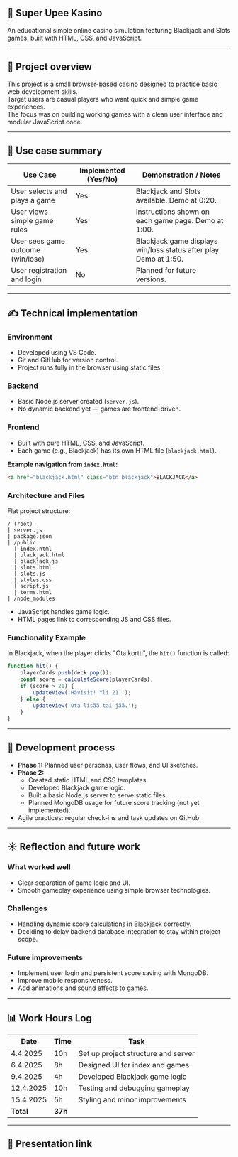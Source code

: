## 🌟 Super Upee Kasino

An educational simple online casino simulation featuring Blackjack and Slots games, built with HTML, CSS, and JavaScript.

---

## 📝 Project overview

This project is a small browser-based casino designed to practice basic web development skills.  
Target users are casual players who want quick and simple game experiences.  
The focus was on building working games with a clean user interface and modular JavaScript code.

---

## 📌 Use case summary

| Use Case | Implemented (Yes/No) | Demonstration / Notes |
|----------|----------------------|------------------------|
| User selects and plays a game | Yes | Blackjack and Slots available. Demo at 0:20. |
| User views simple game rules | Yes | Instructions shown on each game page. Demo at 1:00. |
| User sees game outcome (win/lose) | Yes | Blackjack game displays win/loss status after play. Demo at 1:50. |
| User registration and login | No | Planned for future versions. |

---

## ✍️ Technical implementation

### Environment

- Developed using VS Code.
- Git and GitHub for version control.
- Project runs fully in the browser using static files.

### Backend

- Basic Node.js server created (`server.js`).
- No dynamic backend yet — games are frontend-driven.

### Frontend

- Built with pure HTML, CSS, and JavaScript.
- Each game (e.g., Blackjack) has its own HTML file (`blackjack.html`).

**Example navigation from `index.html`:**

```html
<a href="blackjack.html" class="btn blackjack">BLACKJACK</a>
```

### Architecture and Files

Flat project structure:

```
/ (root)
| server.js
| package.json
| /public
  | index.html
  | blackjack.html
  | blackjack.js
  | slots.html
  | slots.js
  | styles.css
  | script.js
  | terms.html
| /node_modules
```

- JavaScript handles game logic.
- HTML pages link to corresponding JS and CSS files.

### Functionality Example

In Blackjack, when the player clicks "Ota kortti", the `hit()` function is called:

```javascript
function hit() {
    playerCards.push(deck.pop());
    const score = calculateScore(playerCards);
    if (score > 21) {
        updateView('Hävisit! Yli 21.');
    } else {
        updateView('Ota lisää tai jää.');
    }
}
```

---

## 🚂 Development process

- **Phase 1:** Planned user personas, user flows, and UI sketches.
- **Phase 2:**
  - Created static HTML and CSS templates.
  - Developed Blackjack game logic.
  - Built a basic Node.js server to serve static files.
  - Planned MongoDB usage for future score tracking (not yet implemented).
- Agile practices: regular check-ins and task updates on GitHub.

---

## ☀️ Reflection and future work

### What worked well

- Clear separation of game logic and UI.
- Smooth gameplay experience using simple browser technologies.

### Challenges

- Handling dynamic score calculations in Blackjack correctly.
- Deciding to delay backend database integration to stay within project scope.

### Future improvements

- Implement user login and persistent score saving with MongoDB.
- Improve mobile responsiveness.
- Add animations and sound effects to games.

---

## 📊 Work Hours Log

| Date       | Time | Task                                |
|------------|------|-------------------------------------|
| 4.4.2025   | 10h   | Set up project structure and server |
| 6.4.2025   | 8h   | Designed UI for index and games     |
| 9.4.2025   | 4h   | Developed Blackjack game logic      |
| 12.4.2025  | 10h   | Testing and debugging gameplay      |
| 15.4.2025  | 5h   | Styling and minor improvements      |
| **Total**  | **37h** |                                 |

---

## 🫢 Presentation link




